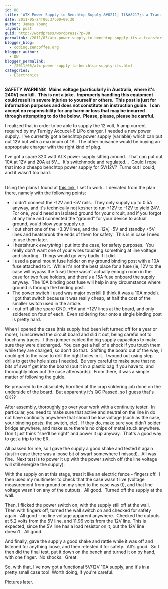 ```yaml
---
id: 88
title: 'ATX Power Supply to Benchtop Supply &#8211; It&#8217;s a Transformer!'
date: 2011-05-24T00:37:00+09:30
author: James Young
layout: post
guid: http://wordpress/wordpress/?p=88
permalink: /2011/05/atx-power-supply-to-benchtop-supply-its-a-transformer/
blogger_blog:
  - coding.zencoffee.org
blogger_author:
  - DW
blogger_permalink:
  - /2011/05/atx-power-supply-to-benchtop-supply-its.html
categories:
  - Electronics
---
```

**<span>SAFETY WARNING:  Mains voltage (particularly in Australia, where it's 240V) can kill.  This is not a joke.  Improperly handling this equipment could result in severe injuries to yourself or others.  This post is just for information purposes and does not constitute an instruction guide.  I can accept no responsibility for any harm or loss that may be incurred through attempting to do the below.  Please, please, please be careful.</span>**

I realized that in order to be able to supply the 12 volt, 5 amp current required by my Turnigy Accucel-6 LiPo charger, I needed a new power supply.  I've currently got a benchtop power supply (variable) which can put out 12V but with a maximum of 1A.  The other nuisance would be buying an appropriate charger with the right kind of plug.

I've got a spare 320 watt ATX power supply sitting around.  That can put out 10A at 12V and 20A at 5V...  It's switchmode and regulated...  Could I rope that into a cheapo benchtop power supply for 5V/12V?  Turns out I could, and it wasn't too hard.

<a name="more"></a>  
Using the plans I found at [this link](http://www.rccrawler.com/forum/showthread.php?t=163458), I set to work.  I deviated from the plan there, namely with the following points;

  * I didn't connect the -12V and -5V rails.  They only supply up to 0.5A anyway, and it's technically not kosher to run +12V to -12V to yield 24V.  For one, you'd need an isolated ground for your circuit, and if you forgot at any time and connected the "ground" for your device to actual ground, you'd blow your supply up.
  * I cut short one of the +3.3V lines, and the -12V, -5V and standby +5V lines and heatshrunk the ends of them for safety.  This is in case I need to use them later.
  * I heatshrunk _everything_ I put into the case, for safety purposes.  You really don't want one of your wires touching something at line voltage and shorting.  Things would go very badly if it did.
  * I used a panel mount fuse holder on my ground binding post with a 10A fuse attached to it.  While it's not the best place for a fuse (ie, 12V to the case will bypass the fuse) there wasn't actually enough room in the case for two fuse holders, and there's a 15A fuse onboard the supply anyway.  The 10A binding post fuse will help in any circumstance where ground is through the binding post.
  * The power switch I used was major overkill (I think it was a 10A model).  I got that switch because it was really cheap, at half the cost of the smaller switch used in the article.
  * I cut off all the spare GND, +5V and +12V lines at the board, and only soldered on four of each.  Even soldering four onto a single binding post is pretty hard.

When I opened the case (this supply had been left turned off for a year or more), I unscrewed the circuit board and slid it out, being careful not to touch any traces.  I then jumper cabled the big supply capacitors to make sure they were discharged.  You can get a hell of a shock if you touch them while they are charged, so don't do that.  Shifting the board out of the way, I could get to the case to drill the right holes in it.  I wound out using step drills to get the hole sizes I needed.  Be very careful to make sure that no bits of swarf get into the board (put it in a plastic bag if you have to, and thoroughly blow out the case afterwards).  From there, it was a simple matter of following the guide.

Be prepared to be absolutely horrified at the crap soldering job done on the underside of the board.  But apparently it's QC Passed, so I guess that's OK??

After assembly, thoroughly go over your work with a continuity tester.  In particular, you need to make sure that active and neutral on the line in do not have continuity anywhere that should be low voltage (such as the case, your binding posts, the switch, etc).  If they do, make sure you didn't solder bridge anywhere, and make sure there's no chips of metal stuck anywhere.  Don't just think "she'll be right" and power it up anyway.  That's a good way to get a trip to the ER.

All passed for me, so I gave the supply a good shake and tested it again (just in case there was a loose bit of swarf somewhere I missed).  All was fine.  Next test is to power it up with the power switch off (the line voltage will still energize the supply). 

With the supply on at this stage, treat it like an electric fence - fingers off.  I then used my multimeter to check that the case wasn't live (voltage measurement from ground on my shed to the case was 0), and that line voltage wasn't on any of the outputs.  All good.  Turned off the supply at the wall.

Then, I flicked the power switch on, with the supply still off at the wall.  Then with fingers off, turned the wall switch on and checked for safety again.  All good - no line voltage apparent anywhere.  Checked the outputs at 5.2 volts from the 5V line, and 11.96 volts from the 12V line. This is expected, since the 5V line has a load resistor on it, but the 12V line doesn't.  All good.

And finally, gave the supply a good shake and rattle while it was off and listened for anything loose, and then retested it for safety.  All's good.  So I then did the final test, put it down on the bench and turned it on by hand, with one finger.  No shocks.  Great.

So, with that, I've now got a functional 5V/12V 10A supply, and it's in a pretty small case too!  Worth doing, if you're careful.

Pictures later.